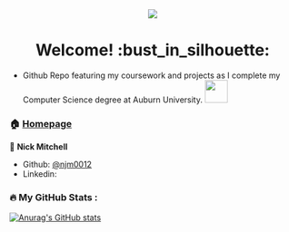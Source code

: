 <div id="header" align="center">
<img src="https://media.tenor.com/mGgWY8RkgYMAAAAC/hello-world.gif"/>
</div>
<div id="badges" align="center">
  <img src="https://komarev.com/ghpvc/?username=njm0012&style=flat-square&color=blue" alt=""/> </div>


<h1 align="center"> Welcome! :bust_in_silhouette:</h1>


- Github Repo featuring my coursework and projects as I complete my Computer Science degree at Auburn University. <img src="https://media4.giphy.com/media/v1.Y2lkPTc5MGI3NjExazU5bWk1M3BlYnE2NWRxcXg0MjRmbTRoNWRjN2NnZDVyN2NlbnFseCZlcD12MV9pbnRlcm5hbF9naWZfYnlfaWQmY3Q9cw/ZCI0VeeGKvfpz7NBio/giphy.gif" width="40">

### 🏠 [Homepage](https://github.com/njm0012/Projects)


👤 **Nick Mitchell**

* Github: [@njm0012](https://github.com/njm0012)
* Linkedin: 


### :fire: My GitHub Stats :
[![Anurag's GitHub stats](https://github-readme-stats.vercel.app/api?username=njm0012)](https://github.com/anuraghazra/github-readme-stats)
